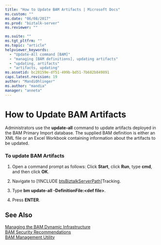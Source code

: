 ```yaml
---
title: "How to Update BAM Artifacts | Microsoft Docs"
ms.custom: ""
ms.date: "06/08/2017"
ms.prod: "biztalk-server"
ms.reviewer: ""

ms.suite: ""
ms.tgt_pltfrm: ""
ms.topic: "article"
helpviewer_keywords: 
  - "Update-All command [BAM]"
  - "managing [BAM definitions], updating artifacts"
  - "updating, artifacts"
  - "artifacts, updating"
ms.assetid: bc28159e-df51-499b-bd51-7b682b849891
caps.latest.revision: 19
author: "MandiOhlinger"
ms.author: "mandia"
manager: "anneta"
---
```

# How to Update BAM Artifacts
Administrators use the **update-all** command to update artifacts deployed in the BAM Primary Import database. The supplied BAM definition is either an XML file or an Excel Workbook containing information about the artifacts to be updated.  
  
### To update BAM Artifacts  
  
1. Open a command prompt as follows: Click **Start**, click **Run**, type **cmd**, and then click **OK**.  
  
2. Navigate to [!INCLUDE [btsBiztalkServerPath](../includes/btsbiztalkserverpath-md.md)]Tracking.  
  
3. Type **bm update-all -DefinitionFile:\<def file\>**.  
  
4. Press **ENTER**.  
  
## See Also  
 [Managing the BAM Dynamic Infrastructure](../core/managing-the-bam-dynamic-infrastructure.md)   
 [BAM Security Recommendations](../core/bam-security-recommendations.md)   
 [BAM Management Utility](../core/bam-management-utility.md)